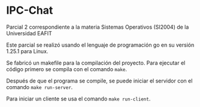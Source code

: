 # IPC-Chat
Parcial 2 correspondiente a la materia Sistemas Operativos (SI2004) de la Universidad EAFIT

Este parcial se realizó usando el lenguaje de programación go en su versión 1.25.1 para Linux.

Se fabricó un makefile para la compilación del proyecto.
Para ejecutar el código primero se compila con el comando `make`.

Después de que el programa se compile, se puede iniciar el servidor con el comando `make run-server`.

Para iniciar un cliente se usa el comando `make run-client`.
